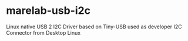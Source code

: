marelab-usb-i2c
===============

Linux native USB 2 I2C Driver based on Tiny-USB used as developer I2C Connector from Desktop Linux
